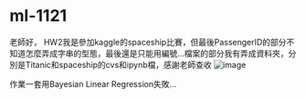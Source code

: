 # ml-1121

老師好，
HW2我是參加kaggle的spaceship比賽，但最後PassengerID的部分不知道怎麼弄成字串的型態，最後還是只能用編號...檔案的部分我有弄成資料夾，分別是Titanic和spaceship的cvs和ipynb檔，感謝老師查收
![image](https://github.com/0212Jerry/ml-1121/assets/113414066/1c193275-01ac-43b4-b57a-1bc752cf942f)

作業一套用Bayesian Linear Regression失敗...
